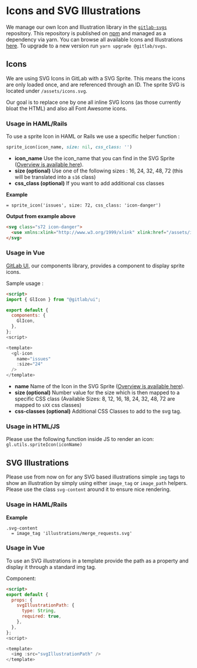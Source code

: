 # Icons and SVG Illustrations

We manage our own Icon and Illustration library in the [`gitlab-svgs`][gitlab-svgs] repository.
This repository is published on [npm][npm] and managed as a dependency via yarn.
You can browse all available Icons and Illustrations [here][svg-preview].
To upgrade to a new version run `yarn upgrade @gitlab/svgs`.

## Icons

We are using SVG Icons in GitLab with a SVG Sprite.
This means the icons are only loaded once, and are referenced through an ID.
The sprite SVG is located under `/assets/icons.svg`.

Our goal is to replace one by one all inline SVG Icons (as those currently bloat the HTML) and also all Font Awesome icons.

### Usage in HAML/Rails

To use a sprite Icon in HAML or Rails we use a specific helper function :

```ruby
sprite_icon(icon_name, size: nil, css_class: '')
```

- **icon_name** Use the icon_name that you can find in the SVG Sprite
  ([Overview is available here][svg-preview]).
- **size (optional)** Use one of the following sizes : 16, 24, 32, 48, 72 (this will be translated into a `s16` class)
- **css_class (optional)** If you want to add additional css classes

**Example**

```haml
= sprite_icon('issues', size: 72, css_class: 'icon-danger')
```

**Output from example above**

```html
<svg class="s72 icon-danger">
  <use xmlns:xlink="http://www.w3.org/1999/xlink" xlink:href="/assets/icons.svg#issues"></use>
</svg>
```

### Usage in Vue

[GitLab UI][gitlab-ui], our components library, provides a component to display sprite icons.

Sample usage :

```html
<script>
import { GlIcon } from "@gitlab/ui";

export default {
  components: {
    GlIcon,
  },
};
<script>

<template>
  <gl-icon
    name="issues"
    :size="24"
  />
</template>
```

- **name** Name of the Icon in the SVG Sprite  ([Overview is available here][svg-preview]).
- **size (optional)** Number value for the size which is then mapped to a specific CSS class
  (Available Sizes: 8, 12, 16, 18, 24, 32, 48, 72 are mapped to `sXX` css classes)
- **css-classes (optional)** Additional CSS Classes to add to the svg tag.

### Usage in HTML/JS

Please use the following function inside JS to render an icon:
`gl.utils.spriteIcon(iconName)`

## SVG Illustrations

Please use from now on for any SVG based illustrations simple `img` tags to show an illustration by simply using either `image_tag` or `image_path` helpers.
Please use the class `svg-content` around it to ensure nice rendering.

### Usage in HAML/Rails

**Example**

```haml
.svg-content
  = image_tag 'illustrations/merge_requests.svg'
```

### Usage in Vue

To use an SVG illustrations in a template provide the path as a property and display it through a standard img tag.

Component:

```html
<script>
export default {
  props: {
    svgIllustrationPath: {
      type: String,
      required: true,
    },
  },
};
<script>

<template>
  <img :src="svgIllustrationPath" />
</template>
```

[npm]: https://www.npmjs.com/package/@gitlab/svgs
[gitlab-svgs]: https://gitlab.com/gitlab-org/gitlab-svgs
[svg-preview]: https://gitlab-org.gitlab.io/gitlab-svgs
[gitlab-ui]: https://gitlab-org.gitlab.io/gitlab-ui/
